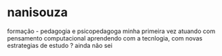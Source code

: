 # nanisouza
formação - pedagogia e psicopedagoga
minha primeira vez atuando com pensamento computacional
aprendendo com a tecnlogia, com novas estrategias de estudo
? ainda não sei
